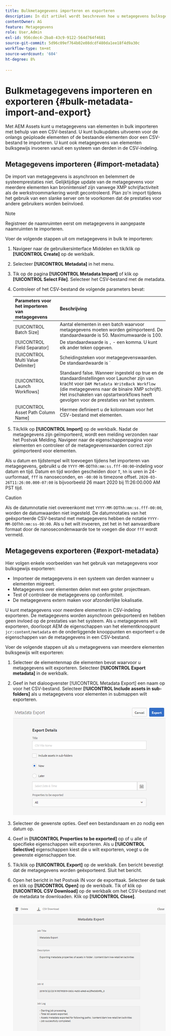 ```yaml
---
title: Bulkmetagegevens importeren en exporteren
description: In dit artikel wordt beschreven hoe u metagegevens bulksgewijs kunt importeren en exporteren.
contentOwner: AG
feature: Metagegevens
role: User,Admin
exl-id: 956cdec4-2ba8-43c9-9122-564d764f4681
source-git-commit: 5d96c09ef764b02e08dcdf480da1ee18f4d9a30c
workflow-type: tm+mt
source-wordcount: '604'
ht-degree: 8%

---
```


# Bulkmetagegevens importeren en exporteren {#bulk-metadata-import-and-export}

Met AEM Assets kunt u metagegevens van elementen in bulk importeren met behulp van een CSV-bestand. U kunt bulkupdates uitvoeren voor de onlangs geüploade elementen of de bestaande elementen door een CSV-bestand te importeren. U kunt ook metagegevens van elementen bulksgewijs invoeren vanuit een systeem van derden in de CSV-indeling.

## Metagegevens importeren {#import-metadata}

De import van metagegevens is asynchroon en belemmert de systeemprestaties niet. Gelijktijdige update van de metagegevens voor meerdere elementen kan bronintensief zijn vanwege XMP schrijfactiviteit als de werkstroommarkering wordt gecontroleerd. Plan zo&#39;n import tijdens het gebruik van een slanke server om te voorkomen dat de prestaties voor andere gebruikers worden beïnvloed.

>[!NOTE]
>
>Registreer de naamruimten eerst om metagegevens in aangepaste naamruimten te importeren.

Voer de volgende stappen uit om metagegevens in bulk te importeren:

1. Navigeer naar de gebruikersinterface Middelen en tik/klik op **[!UICONTROL Create]** op de werkbalk.
1. Selecteer **[!UICONTROL Metadata]** in het menu.
1. Tik op de pagina **[!UICONTROL Metadata Import]** of klik op **[!UICONTROL Select File]**.  Selecteer het CSV-bestand met de metadata.
1. Controleer of het CSV-bestand de volgende parameters bevat:

   | Parameters voor het importeren van metagegevens | Beschrijving |
   |:---|:---|
   | [!UICONTROL Batch Size] | Aantal elementen in een batch waarvoor metagegevens moeten worden geïmporteerd. De standaardwaarde is 50. Maximumwaarde is 100. |
   | [!UICONTROL Field Separator] | De standaardwaarde is `,` - een komma. U kunt elk ander teken opgeven. |
   | [!UICONTROL Multi Value Delimiter] | Scheidingsteken voor metagegevenswaarden. De standaardwaarde is `|` - een pipe. |
   | [!UICONTROL Launch Workflows] | Standaard false. Wanneer ingesteld op true en de standaardinstellingen voor Launcher zijn van kracht voor `DAM Metadata WriteBack Workflow` (die metagegevens naar de binaire XMP schrijft). Het inschakelen van opstartworkflows heeft gevolgen voor de prestaties van het systeem. |
   | [!UICONTROL Asset Path Column Name] | Hiermee definieert u de kolomnaam voor het CSV-bestand met elementen. |

1. Tik/klik op **[!UICONTROL Import]** op de werkbalk. Nadat de metagegevens zijn geïmporteerd, wordt een melding verzonden naar het Postvak Melding. Navigeer naar de eigenschappenpagina voor elementen en controleer of de metagegevenswaarden correct zijn geïmporteerd voor elementen.

Als u datum en tijdstempel wilt toevoegen tijdens het importeren van metagegevens, gebruikt u de `YYYY-MM-DDThh:mm:ss.fff-00:00`-indeling voor datum en tijd. Datum en tijd worden gescheiden door `T`, `hh` is uren in 24-uurformaat, `fff` is nanoseconden, en `-00:00` is timezone offset. `2020-03-26T11:26:00.000-07:00` is bijvoorbeeld 26 maart 2020 bij 11:26:00.000 AM PST tijd.

>[!CAUTION]
>
>Als de datumnotatie niet overeenkomt met `YYYY-MM-DDThh:mm:ss.fff-00:00`, worden de datumwaarden niet ingesteld. De datumnotaties van het geëxporteerde CSV-bestand met metagegevens hebben de notatie `YYYY-MM-DDThh:mm:ss-00:00`. Als u het wilt invoeren, zet het in het aanvaardbare formaat door de nanosecondenwaarde toe te voegen die door `fff` wordt vermeld.

## Metagegevens exporteren {#export-metadata}

Hier volgen enkele voorbeelden van het gebruik van metagegevens voor bulksgewijs exporteren:

* Importeer de metagegevens in een systeem van derden wanneer u elementen migreert.
* Metagegevens over elementen delen met een groter projectteam.
* Test of controleer de metagegevens op conformiteit.
* De metagegevens extern maken voor afzonderlijke lokalisatie.

U kunt metagegevens voor meerdere elementen in CSV-indeling exporteren. De metagegevens worden asynchroon geëxporteerd en hebben geen invloed op de prestaties van het systeem. Als u metagegevens wilt exporteren, doorloopt AEM de eigenschappen van het elementknooppunt `jcr:content/metadata` en de onderliggende knooppunten en exporteert u de eigenschappen van de metagegevens in een CSV-bestand.

Voer de volgende stappen uit als u metagegevens van meerdere elementen bulksgewijs wilt exporteren:

1. Selecteer de elementenmap die elementen bevat waarvoor u metagegevens wilt exporteren. Selecteer **[!UICONTROL Export metadata]** in de werkbalk.

1. Geef in het dialoogvenster [!UICONTROL Metadata Export] een naam op voor het CSV-bestand. Selecteer **[!UICONTROL Include assets in sub-folders]** als u metagegevens voor elementen in submappen wilt exporteren.

   ![export_metadata_page](assets/export_metadata_page.png)

1. Selecteer de gewenste opties. Geef een bestandsnaam en zo nodig een datum op.
1. Geef in **[!UICONTROL Properties to be exported]** op of u alle of specifieke eigenschappen wilt exporteren. Als u **[!UICONTROL Selective]** eigenschappen kiest die u wilt exporteren, voegt u de gewenste eigenschappen toe.

1. Tik/klik op **[!UICONTROL Export]** op de werkbalk. Een bericht bevestigt dat de metagegevens worden geëxporteerd. Sluit het bericht.

1. Open het bericht in het Postvak IN voor de exporttaak. Selecteer de taak en klik op **[!UICONTROL Open]** op de werkbalk. Tik of klik op **[!UICONTROL CSV Download]** op de werkbalk om het CSV-bestand met de metadata te downloaden. Klik op **[!UICONTROL Close]**.

   ![csv_download](assets/csv_download.png)
